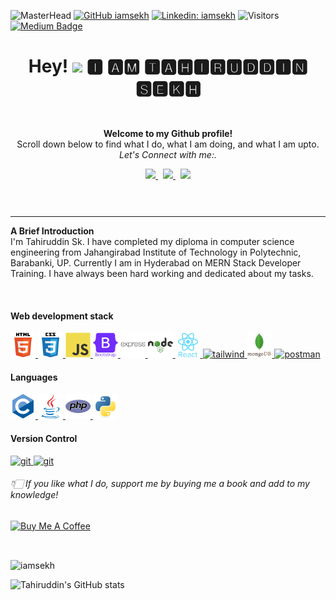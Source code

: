 ![MasterHead](https://octodex.github.com/tentocat/)
[![GitHub iamsekh](https://img.shields.io/github/followers/iamsekh?label=follow&style=social)](https://github.com/iamsekh)
[![Linkedin: iamsekh](https://img.shields.io/badge/-Tahiruddin%20Sk-blue?style=flat-square&logo=Linkedin&logoColor=white&link=https://www.linkedin.com/in/iamsekh/)](https://www.linkedin.com/in/iamsekh/)
![Visitors](https://visitor-badge.glitch.me/badge?page_id=iamsekh&left_color=gray&right_color=blue)
[![Medium Badge](https://img.shields.io/badge/-@Tahiruddin%20Sk-black?style=flat-square&labelColor=0000&logo=Medium&link=https://medium.com/@iamsekh)](https://medium.com/@iamsekh)
<h1 align="center">Hey! <img src="https://media.giphy.com/media/hvRJCLFzcasrR4ia7z/giphy.gif" width="40px"> 🅸 🅰🅼 🆃🅰🅷🅸🆁🆄🅳🅳🅸🅽 🆂🅴🅺🅷
</h1>
<br>
  <p align="center" style="margin-top:10px">
<b>
Welcome to my Github profile!</b> <br>
Scroll down below to find what I do, what I am doing, and what I am upto.<br>   
<i>Let's Connect with me:.</i>
</p>
<div align="center">
  <a href="https://www.linkedin.com/in/tahiruddinsk/">
    <img width="30px" src="/assests/linkedin.svg"/>
  </a>
  &nbsp;
  <a href="https://twitter.com/i_amsekh">
    <img width="28px" src="/assests/twitter.svg" />
  </a>  
  &nbsp;
  <a href="https://iamsekh.github.io">
    <img width="28px" src="/assests/website.svg" />
  </a> 
</div>
<br>

<p align="center" style="margin-top:40px">
<b><hr>
A Brief Introduction </b> <br>
I'm Tahiruddin Sk. I have completed my diploma in computer science engineering from Jahangirabad Institute of Technology in Polytechnic, Barabanki, UP.
Currently I am in Hyderabad on MERN Stack Developer Training. I have always been hard working and dedicated about my tasks.
</p><br>
<h4>Web development stack</h4> 
<a href="https://www.w3.org/html/" target="_blank" rel="noreferrer"> <img src="https://raw.githubusercontent.com/devicons/devicon/master/icons/html5/html5-original-wordmark.svg" alt="html5" width="40" height="40"/> </a> 
<a href="https://www.w3schools.com/css/" target="_blank" rel="noreferrer"> <img src="https://raw.githubusercontent.com/devicons/devicon/master/icons/css3/css3-original-wordmark.svg" alt="css3" width="40" height="40"/> </a> 
<a href="https://developer.mozilla.org/en-US/docs/Web/JavaScript" target="_blank" rel="noreferrer"> <img src="https://raw.githubusercontent.com/devicons/devicon/master/icons/javascript/javascript-original.svg" alt="javascript" width="40" height="40"/> </a>
<a href="https://getbootstrap.com" target="_blank" rel="noreferrer"> <img src="https://raw.githubusercontent.com/devicons/devicon/master/icons/bootstrap/bootstrap-plain-wordmark.svg" alt="bootstrap" width="40" height="40"/> </a> 
<a href="https://expressjs.com" target="_blank" rel="noreferrer"> <img src="https://raw.githubusercontent.com/devicons/devicon/master/icons/express/express-original-wordmark.svg" alt="express" width="40" height="40"/> </a> 
<a href="https://nodejs.org" target="_blank" rel="noreferrer"> <img src="https://raw.githubusercontent.com/devicons/devicon/master/icons/nodejs/nodejs-original-wordmark.svg" alt="nodejs" width="40" height="40"/> </a> 
<a href="https://reactjs.org/" target="_blank" rel="noreferrer"> <img src="https://raw.githubusercontent.com/devicons/devicon/master/icons/react/react-original-wordmark.svg" alt="react" width="40" height="40"/> </a> 
<a href="https://tailwindcss.com/" target="_blank" rel="noreferrer"> <img src="https://www.vectorlogo.zone/logos/tailwindcss/tailwindcss-icon.svg" alt="tailwind" width="40" height="40"/> </a>
<a href="https://www.mongodb.com/" target="_blank" rel="noreferrer"> <img src="https://raw.githubusercontent.com/devicons/devicon/master/icons/mongodb/mongodb-original-wordmark.svg" alt="mongodb" width="40" height="40"/> </a>
<a href="https://postman.com" target="_blank" rel="noreferrer"> <img src="https://www.vectorlogo.zone/logos/getpostman/getpostman-icon.svg" alt="postman" width="40" height="40"/> </a><br>
<h4>Languages</h4>  
   <a href="https://www.cprogramming.com/" target="_blank" rel="noreferrer"> <img src="https://raw.githubusercontent.com/devicons/devicon/master/icons/c/c-original.svg" alt="c" width="40" height="40"/> </a> <a href="https://www.java.com" target="_blank" rel="noreferrer"> <img src="https://raw.githubusercontent.com/devicons/devicon/master/icons/java/java-original.svg" alt="java" width="40" height="40"/> </a> <a href="https://www.php.net" target="_blank" rel="noreferrer"> <img src="https://raw.githubusercontent.com/devicons/devicon/master/icons/php/php-original.svg" alt="php" width="40" height="40"/> </a><a href="https://www.python.org" target="_blank" rel="noreferrer"> <img src="https://raw.githubusercontent.com/devicons/devicon/master/icons/python/python-original.svg" alt="python" width="40" height="40"/> </a><br>
   <h4>Version Control</h4>  
<a href="https://git-scm.com/" target="_blank" rel="noreferrer"> <img src="https://www.vectorlogo.zone/logos/git-scm/git-scm-icon.svg" alt="git" width="40" height="40"/> </a>
<a href="https://github.com/" target="_blank" rel="noreferrer"> <img src="https://www.vectorlogo.zone/logos/github/github-tile.svg" alt="git" width="40" height="40"/> </a>
<br>
<h6 align="left"><i> 👇🏻 If you like what I do, support me by buying me a book and add to my knowledge!</i></h6>
<p><a href="https://www.buymeacoffee.com/tahiruddinsk" target="_blank"><img src="https://cdn.buymeacoffee.com/buttons/v2/default-green.png" alt="Buy Me A Coffee" style="height: 60px !important;width: 217px !important;" ></a></p><br>

<p><img align="center" src="https://github-readme-stats.vercel.app/api/top-langs?username=iamsekh&show_icons=true&locale=en&layout=compact&theme=merko" alt="iamsekh" /></p>

![Tahiruddin's GitHub stats](https://github-readme-stats.vercel.app/api?username=iamsekh&show_icons=true&theme=merko)<br>






